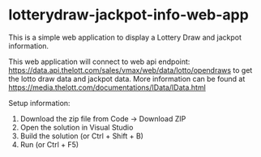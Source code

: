 # lotterydraw-jackpot-info-web-app

This is a simple web application to display a Lottery Draw and jackpot information.

This web application will connect to web api endpoint: https://data.api.thelott.com/sales/vmax/web/data/lotto/opendraws to get the lotto draw data and jackpot data.
More information can be found at https://media.thelott.com/documentations/IData/IData.html

Setup information:
1. Download the zip file from Code -> Download ZIP
2. Open the solution in Visual Studio
3. Build the solution (or Ctrl + Shift + B) 
3. Run (or Ctrl + F5)


